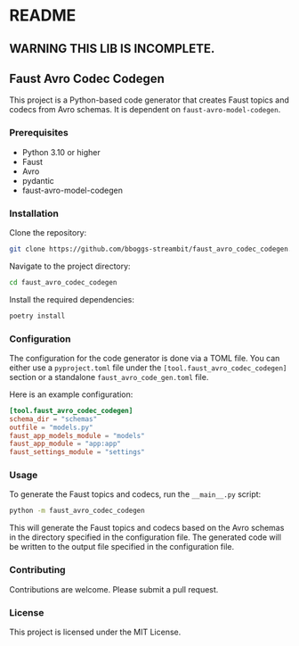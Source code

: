 # README
## WARNING THIS LIB IS INCOMPLETE.

## Faust Avro Codec Codegen

This project is a Python-based code generator that creates Faust topics and codecs from Avro schemas. It is dependent on `faust-avro-model-codegen`.

### Prerequisites

- Python 3.10 or higher
- Faust
- Avro
- pydantic
- faust-avro-model-codegen


### Installation

Clone the repository:

```bash
git clone https://github.com/bboggs-streambit/faust_avro_codec_codegen.git
```

Navigate to the project directory:

```bash
cd faust_avro_codec_codegen
```

Install the required dependencies:

```bash
poetry install
```

### Configuration

The configuration for the code generator is done via a TOML file. You can either use a `pyproject.toml` file under the `[tool.faust_avro_codec_codegen]` section or a standalone `faust_avro_code_gen.toml` file.

Here is an example configuration:

```toml
[tool.faust_avro_codec_codegen]
schema_dir = "schemas"
outfile = "models.py"
faust_app_models_module = "models"
faust_app_module = "app:app"
faust_settings_module = "settings"
```

### Usage

To generate the Faust topics and codecs, run the `__main__.py` script:

```bash
python -m faust_avro_codec_codegen
```

This will generate the Faust topics and codecs based on the Avro schemas in the directory specified in the configuration file. The generated code will be written to the output file specified in the configuration file.

### Contributing

Contributions are welcome. Please submit a pull request.

### License

This project is licensed under the MIT License.